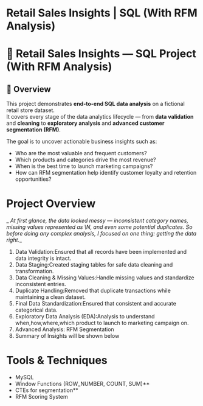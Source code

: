 # Retail Sales Insights | SQL (With RFM Analysis)

# 🏪 Retail Sales Insights — SQL Project (With RFM Analysis)

## 📖 Overview
This project demonstrates **end-to-end SQL data analysis** on a fictional retail store dataset.  
It covers every stage of the data analytics lifecycle — from **data validation** and **cleaning** to **exploratory analysis** and **advanced customer segmentation (RFM)**.  

The goal is to uncover actionable business insights such as:
- Who are the most valuable and frequent customers?  
- Which products and categories drive the most revenue?  
- When is the best time to launch marketing campaigns?  
- How can RFM segmentation help identify customer loyalty and retention opportunities?



# Project Overview

_ _At first glance, the data looked messy — inconsistent category names, missing values represented as \N, and even some potential duplicates. So before doing any complex analysis, I focused on one thing: getting the data right.__

1. Data Validation:Ensured that all records have been implemented and data integrity is intact.
2. Data Staging:Created staging tables for safe data cleaning and transformation.
3. Data Cleaning & Missing Values:Handle missing values and standardize inconsistent entries.
4. Duplicate Handling:Removed that duplicate transactions while maintaining a clean dataset.
5. Final Data Standardization:Ensured that consistent and accurate categorical data.
6. Exploratory Data Analysis (EDA):Analysis to understand when,how,where,which product to launch to  marketing campaign on.
7. Advanced Analysis: RFM Segmentation
8. Summary of Insights will be shown below

# Tools & Techniques
* MySQL 
* Window Functions (ROW_NUMBER, COUNT, SUM)**
* CTEs for segmentation**
* RFM Scoring System


